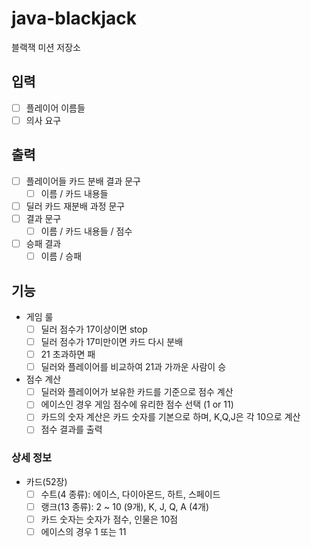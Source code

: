 # java-blackjack
블랙잭 미션 저장소
## 입력
- [ ] 플레이어 이름들
- [ ] 의사 요구
## 출력
- [ ] 플레이어들 카드 분배 결과 문구
    - [ ] 이름 / 카드 내용들
- [ ] 딜러 카드 재분배 과정 문구
- [ ] 결과 문구
    - [ ] 이름 / 카드 내용들 / 점수
- [ ] 승패 결과
    - [ ] 이름  / 승패
## 기능
- 게임 룰
    - [ ] 딜러 점수가 17이상이면 stop
    - [ ] 딜러 점수가 17미만이면 카드 다시 분배
    - [ ] 21 초과하면 패
    - [ ] 딜러와 플레이어를 비교하여 21과 가까운 사람이 승
- 점수 계산
   - [ ] 딜러와 플레이어가 보유한 카드를 기준으로 점수 계산 
   - [ ] 에이스인 경우 게임 점수에 유리한 점수 선택 (1 or 11)
   - [ ] 카드의 숫자 계산은 카드 숫자를 기본으로 하며, K,Q,J은 각 10으로 계산
   - [ ] 점수 결과를 출력
### 상세 정보
- 카드(52장)
    - [ ] 수트(4 종류): 에이스, 다이아몬드, 하트, 스페이드
    - [ ] 랭크(13 종류): 2 ~ 10 (9개), K, J, Q, A (4개)
    - [ ] 카드 숫자는 숫자가 점수, 인물은 10점
    - [ ] 에이스의 경우 1 또는 11
